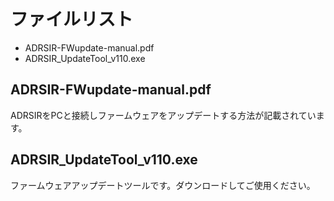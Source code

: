 # ファイルリスト

 - ADRSIR-FWupdate-manual.pdf
 - ADRSIR_UpdateTool_v110.exe

## ADRSIR-FWupdate-manual.pdf

ADRSIRをPCと接続しファームウェアをアップデートする方法が記載されています。

## ADRSIR_UpdateTool_v110.exe

ファームウェアアップデートツールです。ダウンロードしてご使用ください。

